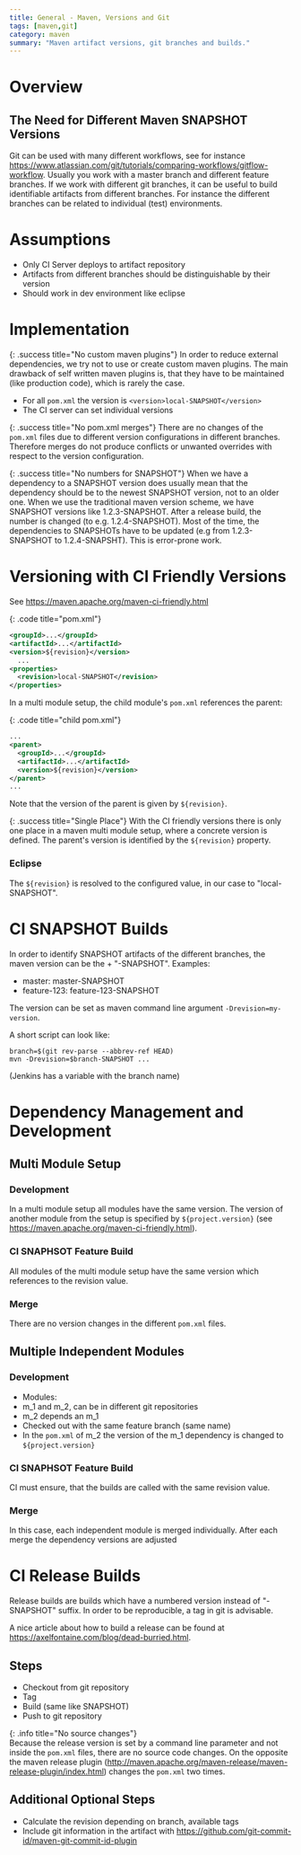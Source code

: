 ```yaml
---
title: General - Maven, Versions and Git
tags: [maven,git]
category: maven
summary: "Maven artifact versions, git branches and builds."
---
```


# Overview

## The Need for Different Maven SNAPSHOT Versions

Git can be used with many different workflows, see for instance <https://www.atlassian.com/git/tutorials/comparing-workflows/gitflow-workflow>. Usually you work with a master branch and different feature branches.
If we work with different git branches, it can be useful to build identifiable artifacts from different branches. For instance 
the different branches can be related to individual (test) environments.

# Assumptions

* Only CI Server deploys to artifact repository
* Artifacts from different branches should be distinguishable by their version
* Should work in dev environment like eclipse

# Implementation

{: .success title="No custom maven plugins"} 
In order to reduce external dependencies, we try not to use or create custom maven plugins. The main drawback of self written 
maven plugins is, that they have to be maintained (like production code), which is rarely the case.

* For all `pom.xml` the version is `<version>local-SNAPSHOT</version>`
* The CI server can set individual versions

{: .success title="No pom.xml merges"} 
There are no changes of the `pom.xml` files due to different version configurations 
in different branches. Therefore merges do not produce conflicts or unwanted overrides with respect to the version configuration.

{: .success title="No numbers for SNAPSHOT"}
When we have a dependency to a SNAPSHOT version does usually mean that the dependency should be to the newest SNAPSHOT version, 
not to an older one. When we use the traditional maven version scheme, we have SNAPSHOT versions like 1.2.3-SNAPSHOT. 
After a release build, the number is changed (to e.g. 1.2.4-SNAPSHOT). Most of the time, the dependencies to SNAPSHOTs have 
to be updated (e.g from 1.2.3-SNAPSHOT to 1.2.4-SNAPSHT). This is error-prone work.


# Versioning with CI Friendly Versions

See <https://maven.apache.org/maven-ci-friendly.html>

{: .code title="pom.xml"}
~~~xml
<groupId>...</groupId>
<artifactId>...</artifactId>
<version>${revision}</version>
  ...
<properties>
  <revision>local-SNAPSHOT</revision>
</properties>
~~~

In a multi module setup, the child module's `pom.xml` references the parent:

{: .code title="child pom.xml"}
~~~xml
...
<parent>
  <groupId>...</groupId>
  <artifactId>...</artifactId>
  <version>${revision}</version>
</parent>
...
~~~
Note that the version of the parent is given by `${revision}`.

{: .success title="Single Place"}
With the CI friendly versions there is only one place in a maven multi module setup, where 
a concrete version is defined. The parent's version is identified by the `${revision}` property. 


### Eclipse
The `${revision}` is resolved to the configured value, in our case to "local-SNAPSHOT".

# CI SNAPSHOT Builds

In order to identify SNAPSHOT artifacts of the different branches, the maven version can be the <name of the branch> + "-SNAPSHOT". 
Examples:

* master: master-SNAPSHOT
* feature-123: feature-123-SNAPSHOT

The version can be set as maven command line argument `-Drevision=my-version`. 

A short script can look like:
~~~
branch=$(git rev-parse --abbrev-ref HEAD)
mvn -Drevision=$branch-SNAPSHOT ...
~~~
(Jenkins has a variable with the branch name)

# Dependency Management and Development

## Multi Module Setup

### Development
In a multi module setup all modules have the same version. The version of another module from the setup is specified by `${project.version}` 
(see <https://maven.apache.org/maven-ci-friendly.html>).

### CI SNAPHSOT Feature Build
All modules of the multi module setup have the same version which references to the revision value. 

### Merge
There are no version changes in the different `pom.xml` files.

## Multiple Independent Modules

### Development

* Modules:
* m_1 and m_2, can be in different git repositories
* m_2 depends an m_1
* Checked out with the same feature branch (same name)
* In the `pom.xml` of m_2 the version of the m_1 dependency is changed to `${project.version}`

### CI SNAPHSOT Feature Build
CI must ensure, that the builds are called with the same revision value.

### Merge
In this case, each independent module is merged individually. After each merge the dependency versions are adjusted

# CI Release Builds

Release builds are builds which have a numbered version instead of "-SNAPSHOT" suffix. In order to be reproducible, a tag 
in git is advisable.

A nice article about how to build a release can be found at <https://axelfontaine.com/blog/dead-burried.html>.

## Steps
* Checkout from git repository
* Tag
* Build (same like SNAPSHOT)
* Push to git repository

{: .info title="No source changes"}  
Because the release version is set by a command line parameter and not inside the `pom.xml` files, there are no source code 
changes. On the opposite the maven release plugin (http://maven.apache.org/maven-release/maven-release-plugin/index.html) changes 
the `pom.xml` two times. 

## Additional Optional Steps
* Calculate the revision depending on branch, available tags
* Include git information in the artifact with <https://github.com/git-commit-id/maven-git-commit-id-plugin>

